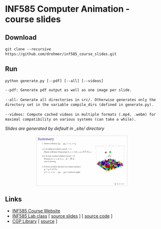 # INF585 Computer Animation - course slides

## Download

```
git clone --recursive https://github.com/drohmer/inf585_course_slides.git
```

## Run

```
python generate.py [--pdf] [--all] [--videos]
```

```
--pdf: Generate pdf output as well as one image per slide.

--all: Generate all directories in src/. Otherwise generates only the directory set in the variable compile_dirs (defined in generate.py).

--videos: Compute cached videos in multiple formats (.mp4, .webm) for maximal compatibility on various systems (can take a while).
```


_Slides are generated by default in \_site/ directory_


<p align="center"> 
<img align="center" src="assets/slide_example.gif" width="60%">
</p>



## Links

* [INF585 Course Website](https://damienrohmer.com/data/teaching/2022_2023/x-inf585)
* [INF585 Lab class](https://damienrohmer.com/data/teaching/2022_2023/x-inf585/practice/content/01_introduction/index.html) [ [source slides](https://github.com/drohmer/inf585_code) ] [ [source code](https://github.com/drohmer/inf585_code) ]
* [CGP Library](https://imagecomputing.net/cgp) [ [source](https://github.com/drohmer/cgp) ]